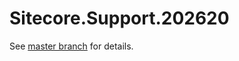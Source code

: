 # Sitecore.Support.202620

See [master branch](https://github.com/sitecoresupport/Sitecore.Support.202620) for details.